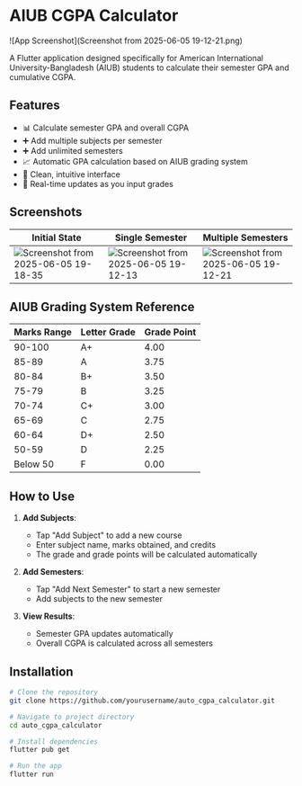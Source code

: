 # AIUB CGPA Calculator

![App Screenshot](Screenshot from 2025-06-05 19-12-21.png)

A Flutter application designed specifically for American International University-Bangladesh (AIUB) students to calculate their semester GPA and cumulative CGPA.

## Features

- 📊 Calculate semester GPA and overall CGPA
- ➕ Add multiple subjects per semester
- ➕ Add unlimited semesters
- 📈 Automatic GPA calculation based on AIUB grading system
- 📱 Clean, intuitive interface
- 🔄 Real-time updates as you input grades

## Screenshots

| Initial State | Single Semester | Multiple Semesters |
|--------------|-----------------|--------------------|
| ![Screenshot from 2025-06-05 19-18-35](https://github.com/user-attachments/assets/7ba3d0cc-a010-4902-a62c-4fa04df4b0ae) |  ![Screenshot from 2025-06-05 19-12-13](https://github.com/user-attachments/assets/9923f97a-243d-41d0-a972-8d34b54ed760) | ![Screenshot from 2025-06-05 19-12-21](https://github.com/user-attachments/assets/eeafeb76-7721-4d0d-997b-15dff7a4cd70) |

## AIUB Grading System Reference

| Marks Range | Letter Grade | Grade Point |
|------------|-------------|------------|
| 90-100     | A+          | 4.00       |
| 85-89      | A           | 3.75       |
| 80-84      | B+          | 3.50       |
| 75-79      | B           | 3.25       |
| 70-74      | C+          | 3.00       |
| 65-69      | C           | 2.75       |
| 60-64      | D+          | 2.50       |
| 50-59      | D           | 2.25       |
| Below 50   | F           | 0.00       |

## How to Use

1. **Add Subjects**:
   - Tap "Add Subject" to add a new course
   - Enter subject name, marks obtained, and credits
   - The grade and grade points will be calculated automatically

2. **Add Semesters**:
   - Tap "Add Next Semester" to start a new semester
   - Add subjects to the new semester

3. **View Results**:
   - Semester GPA updates automatically
   - Overall CGPA is calculated across all semesters

## Installation

```bash
# Clone the repository
git clone https://github.com/yourusername/auto_cgpa_calculator.git

# Navigate to project directory
cd auto_cgpa_calculator

# Install dependencies
flutter pub get

# Run the app
flutter run
